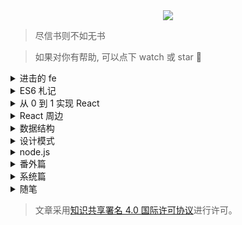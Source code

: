 <div align="center">
  <img src="http://with.muyunyun.cn/2e172dced41f13fc3e9a4a481bb012d4.jpg-200">
</div>

> 尽信书则不如无书

> 如果对你有帮助, 可以点下 watch 或 star :notebook_with_decorative_cover:

<details>
  <summary>进击的 fe</summary>

- [x] [探寻 JavaScript 精度问题](https://github.com/MuYunyun/blog/blob/master/BasicSkill/基础篇/探寻JavaScript精度问题.md)
- [x] [你不知道的 JavaScript (上)](https://github.com/MuYunyun/blog/issues/2)
- [x] [重温红皮书](https://github.com/MuYunyun/blog/blob/master/BasicSkill/基础篇/二刷高程.md)
- [x] [跨域二三事](https://github.com/MuYunyun/blog/issues/13)<sub>[(相关项目)](https://github.com/MuYunyun/cross-domain)
- [x] [HTML5 精粹](https://github.com/MuYunyun/blog/blob/master/BasicSkill/基础篇/HTML5精粹.md)
- [x] [聊聊 BFC](https://github.com/MuYunyun/blog/blob/master/BasicSkill/css/聊聊BFC.md)
- [ ] [编程范式](https://github.com/MuYunyun/blog/blob/master/BasicSkill/基础篇/编程范式.md)
- [ ] [http](https://github.com/MuYunyun/blog/blob/master/BasicSkill/http/http.md)

</details>

<details>
  <summary>ES6 札记</summary>

- [x] [Decorator](https://github.com/MuYunyun/blog/blob/master/BasicSkill/readES6/装饰器.md)
- [x] [Promise](https://github.com/MuYunyun/blog/blob/master/BasicSkill/readES6/Promise札记.md)<sub>[(相关项目)](https://github.com/MuYunyun/repromise)
- [x] [Generator](https://github.com/MuYunyun/blog/blob/master/BasicSkill/readES6/Generator札记.md)
- [x] [Async](https://github.com/MuYunyun/blog/blob/master/BasicSkill/readES6/Async札记.md)
- [x] [CommonJS 模块与 ES6 模块间的差异](https://github.com/MuYunyun/blog/blob/master/BasicSkill/readES6/模块.md)
- [x] [ES6 继承与 ES5 继承的差异](https://github.com/MuYunyun/blog/blob/master/BasicSkill/readES6/继承.md)
- [x] [扩展运算符](https://github.com/MuYunyun/blog/blob/master/BasicSkill/readES6/扩展运算符.md)
- [ ] [Reflect](https://github.com/MuYunyun/blog/blob/master/BasicSkill/readES6/Reflect.md)
- [ ] [箭头函数](https://github.com/MuYunyun/blog/blob/master/BasicSkill/readES6/箭头函数.md)

</details>

<details>
  <summary>从 0 到 1 实现 React</summary>

* [前置准备](https://github.com/MuYunyun/blog/blob/master/从0到1实现React/0.前置准备.md)
* [JSX 和 Virtual DOM](https://github.com/MuYunyun/blog/blob/master/从0到1实现React/1.JSX和虚拟DOM.md)
* [组件 和 state|props](https://github.com/MuYunyun/blog/blob/master/从0到1实现React/2.组件和state|props.md)
* [生命周期](https://github.com/MuYunyun/blog/blob/master/从0到1实现React/3.生命周期.md)
* [diff 算法](https://github.com/MuYunyun/blog/blob/master/从0到1实现React/4.diff算法.md)
* [setState 优化](https://github.com/MuYunyun/blog/blob/master/从0到1实现React/5.setState.md)
* [ref 的实现](https://github.com/MuYunyun/blog/blob/master/从0到1实现React/6.ref.md)
* [PureComponent 的实现](https://github.com/MuYunyun/blog/blob/master/从0到1实现React/7.PureComponent.md)
* [HOC 探索](https://github.com/MuYunyun/blog/blob/master/从0到1实现React/8.HOC探索.md)
* [onChange 事件以及受控组件](https://github.com/MuYunyun/blog/blob/master/从0到1实现React/9.onChange事件以及受控组件.md)

</details>

<details>
  <summary>React 周边</summary>

- [x] [React16.x 特性剪辑](https://github.com/MuYunyun/blog/blob/master/BasicSkill/React周边/React16.x特性剪辑.md)
- [x] [MVVM 框架解析之双向绑定](https://github.com/MuYunyun/fe_cloud/issues/11) <sub>[(相关项目)](https://github.com/MuYunyun/mvvm)
- [x] [探索从 MVC 到 MVVM + Flux 架构模式的转变](https://github.com/MuYunyun/blog/issues/14)<sub>[(相关项目)](https://github.com/MuYunyun/stateManage)
- [x] [redux middleware 源码分析](https://github.com/MuYunyun/blog/issues/15)
- [x] [Redux 与 Mobx 适用场景](https://github.com/MuYunyun/blog/blob/master/BasicSkill/React周边/Redux与Mobx适用场景.md)
- [x] [在 react 使用 immutable 数据的优势](https://github.com/MuYunyun/blog/blob/master/BasicSkill/React周边/在react使用immutable数据的优势.md)
- [ ] [router 的简易实现](https://github.com/MuYunyun/blog/blob/master/BasicSkill/React周边/router的简易实现.md)
- [ ] [关于表单的探讨](https://github.com/dwd-fe/reForm/issues/1)
- [ ] redux-saga 实践

</details>

<details>
  <summary>数据结构</summary>

* [栈](https://github.com/MuYunyun/blog/blob/master/BasicSkill/algorithm/栈.md)
* [队列](https://github.com/MuYunyun/blog/blob/master/BasicSkill/algorithm/队列.md)
* [链表](https://github.com/MuYunyun/blog/blob/master/BasicSkill/algorithm/链表.md)
* [集合](https://github.com/MuYunyun/blog/blob/master/BasicSkill/algorithm/集合.md)
* [字典](https://github.com/MuYunyun/blog/blob/master/BasicSkill/algorithm/字典.md)
* [哈希表](https://github.com/MuYunyun/blog/blob/master/BasicSkill/algorithm/哈希表.md)
* [二叉树](https://github.com/MuYunyun/blog/blob/master/BasicSkill/algorithm/二叉树.md)
* [图](https://github.com/MuYunyun/blog/blob/master/BasicSkill/algorithm/图.md)
* [排序|查找](https://github.com/MuYunyun/blog/blob/master/BasicSkill/algorithm/README.md)
* [动态规划](https://github.com/MuYunyun/blog/blob/master/BasicSkill/algorithm/动态规划.md)
* [贪心算法](https://github.com/MuYunyun/blog/blob/master/BasicSkill/algorithm/贪心算法.md)

> [LeetCode 刷题进度](https://github.com/MuYunyun/blog/blob/master/LeetCode/README.md)

</details>

<details>
  <summary>设计模式</summary>

* [单例模式](https://github.com/MuYunyun/blog/blob/master/BasicSkill/设计模式/单例模式.md)
* [策略模式](https://github.com/MuYunyun/blog/blob/master/BasicSkill/设计模式/策略模式.md)
* [代理模式](https://github.com/MuYunyun/blog/blob/master/BasicSkill/设计模式/代理模式.md)
* [迭代器模式](https://github.com/MuYunyun/blog/blob/master/BasicSkill/设计模式/迭代器模式.md)
* [发布-订阅模式](https://github.com/MuYunyun/blog/blob/master/BasicSkill/设计模式/发布订阅模式.md)
* [命令模式](https://github.com/MuYunyun/blog/blob/master/BasicSkill/设计模式/命令模式.md)
* [组合模式](https://github.com/MuYunyun/blog/blob/master/BasicSkill/设计模式/组合模式.md)
* [模板方法模式](https://github.com/MuYunyun/blog/blob/master/BasicSkill/设计模式/模板方法模式.md)
* [享元模式](https://github.com/MuYunyun/blog/blob/master/BasicSkill/设计模式/享元模式.md)
* [职责链模式](https://github.com/MuYunyun/blog/blob/master/BasicSkill/设计模式/职责链模式.md)
* [中介者模式](https://github.com/MuYunyun/blog/blob/master/BasicSkill/设计模式/中介者模式.md)
* [装饰者模式](https://github.com/MuYunyun/blog/blob/master/BasicSkill/设计模式/装饰者模式.md)
* [状态模式](https://github.com/MuYunyun/blog/blob/master/BasicSkill/设计模式/状态模式.md)
* [适配者模式](https://github.com/MuYunyun/blog/blob/master/BasicSkill/设计模式/适配者模式.md)
* [观察者模式](https://github.com/MuYunyun/blog/blob/master/BasicSkill/设计模式/观察者模式.md)

> [issue](https://github.com/MuYunyun/blog/issues/20)

</details>

<details>
  <summary>node.js</summary>

* [简版 express.js 的实现](https://github.com/MuYunyun/blog/blob/master/BasicSkill/node/%E7%AE%80%E7%89%88%20express.js%20%E7%9A%84%E5%AE%9E%E7%8E%B0.md)
* [简版 koa.js 的实现](https://github.com/MuYunyun/blog/blob/master/BasicSkill/node/%E7%AE%80%E7%89%88%20koa%20%E7%9A%84%E5%AE%9E%E7%8E%B0.md)

</details>

<details>
  <summary>番外篇</summary>

- [x] [从 JavaScript 到 TypeScript](https://github.com/MuYunyun/blog/issues/5)
<sub>[(相关项目)](https://github.com/MuYunyun/TypeScript)
- [x] [探寻 webpack 插件机制](https://github.com/MuYunyun/blog/blob/master/BasicSkill/番外篇/探寻webpack插件机制.md)<sub>[(相关项目)](https://github.com/MuYunyun/analyze-webpack-plugin)
- [ ] [babel 执行机制](https://github.com/MuYunyun/blog/blob/master/BasicSkill/番外篇/babel执行机制.md)
- [ ] 源码映射
- [ ] [npm 与 yarn](npm和yarn的区别)

</details>

<details>
  <summary>系统篇</summary>

* [CAS 登入流程](https://github.com/MuYunyun/blog/blob/master/BasicSkill/系统架构篇/CAS登入流程.md)
* [RPC 在点我达网关项目的实践一](https://github.com/MuYunyun/blog/blob/master/BasicSkill/系统架构篇/RPC在点我达网关的实践一.md)
* [解读 IoC 框架 —— InversifyJS](https://github.com/MuYunyun/blog/blob/master/BasicSkill/系统架构篇/解读IoC框架InversifyJS.md)

</details>

<details>
  <summary>随笔</summary>

* [原生 JS 实现一个瀑布流插件](https://github.com/MuYunyun/fe_cloud/issues/12) <sub>[(相关项目)](https://github.com/MuYunyun/waterfall)
* [实现一个自定义工具类库](https://github.com/MuYunyun/blog/issues/9) <sub>[(相关项目)](https://github.com/MuYunyun/diana)
* [走近 Python](https://github.com/MuYunyun/blog/issues/8)
* [Node.js 异步异闻录](https://github.com/MuYunyun/blog/issues/7)
<sub>[(相关项目)](https://github.com/MuYunyun/demos-of-node.js)
* [用 Node.js 把玩一番 Alfred Workflow](https://github.com/MuYunyun/blog/issues/6) <sub>[(相关项目)](https://github.com/MuYunyun/commonSearch)
* [React 在服务端渲染的实现](https://github.com/MuYunyun/blog/issues/4)
* [使用 React 全家桶搭建一个后台管理系统](https://github.com/MuYunyun/blog/issues/3)
<sub>[(相关项目)](https://github.com/MuYunyun/reactSPA)

</details>

> 文章采用<a rel="license" href="https://creativecommons.org/licenses/by/4.0/deed.zh">知识共享署名 4.0 国际许可协议</a>进行许可。